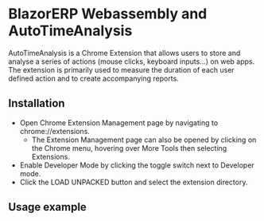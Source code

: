 # BlazorERP Webassembly and AutoTimeAnalysis
AutoTimeAnalysis is a Chrome Extension that allows users to store and analyse a series of actions (mouse clicks, keyboard inputs...) on web apps. The extension is primarily used to measure the duration of each user defined action and to create accompanying reports.

## Installation
* Open Chrome Extension Management page by navigating to chrome://extensions.
  * The Extension Management page can also be opened by clicking on the Chrome menu, hovering over More Tools then selecting Extensions.
* Enable Developer Mode by clicking the toggle switch next to Developer mode.
* Click the LOAD UNPACKED button and select the extension directory.

## Usage example
